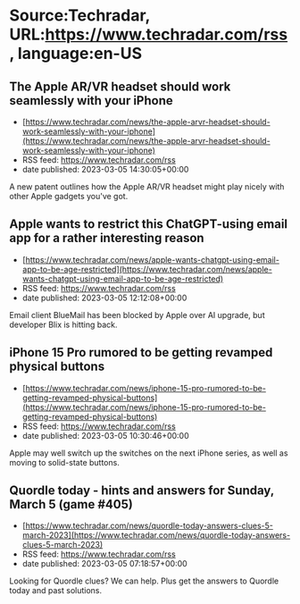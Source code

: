 # Source:Techradar, URL:https://www.techradar.com/rss, language:en-US

## The Apple AR/VR headset should work seamlessly with your iPhone
 - [https://www.techradar.com/news/the-apple-arvr-headset-should-work-seamlessly-with-your-iphone](https://www.techradar.com/news/the-apple-arvr-headset-should-work-seamlessly-with-your-iphone)
 - RSS feed: https://www.techradar.com/rss
 - date published: 2023-03-05 14:30:05+00:00

A new patent outlines how the Apple AR/VR headset might play nicely with other Apple gadgets you've got.

## Apple wants to restrict this ChatGPT-using email app for a rather interesting reason
 - [https://www.techradar.com/news/apple-wants-chatgpt-using-email-app-to-be-age-restricted](https://www.techradar.com/news/apple-wants-chatgpt-using-email-app-to-be-age-restricted)
 - RSS feed: https://www.techradar.com/rss
 - date published: 2023-03-05 12:12:08+00:00

Email client BlueMail has been blocked by Apple over AI upgrade, but developer Blix is hitting back.

## iPhone 15 Pro rumored to be getting revamped physical buttons
 - [https://www.techradar.com/news/iphone-15-pro-rumored-to-be-getting-revamped-physical-buttons](https://www.techradar.com/news/iphone-15-pro-rumored-to-be-getting-revamped-physical-buttons)
 - RSS feed: https://www.techradar.com/rss
 - date published: 2023-03-05 10:30:46+00:00

Apple may well switch up the switches on the next iPhone series, as well as moving to solid-state buttons.

## Quordle today - hints and answers for Sunday, March 5 (game #405)
 - [https://www.techradar.com/news/quordle-today-answers-clues-5-march-2023](https://www.techradar.com/news/quordle-today-answers-clues-5-march-2023)
 - RSS feed: https://www.techradar.com/rss
 - date published: 2023-03-05 07:18:57+00:00

Looking for Quordle clues? We can help. Plus get the answers to Quordle today and past solutions.

